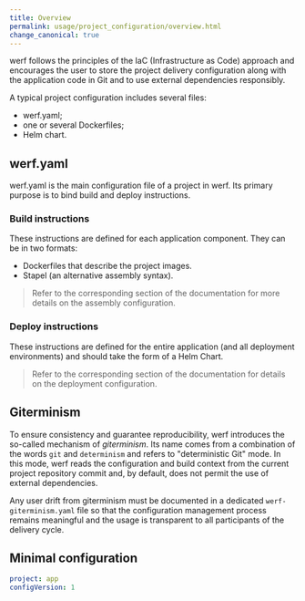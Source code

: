 ```yaml
---
title: Overview
permalink: usage/project_configuration/overview.html
change_canonical: true
---
```


werf follows the principles of the IaC (Infrastructure as Code) approach and encourages the user to store the project delivery configuration along with the application code in Git and to use external dependencies responsibly.

A typical project configuration includes several files:

- werf.yaml;
- one or several Dockerfiles;
- Helm chart.

## werf.yaml

werf.yaml is the main configuration file of a project in werf. Its primary purpose is to bind build and deploy instructions.

### Build instructions

These instructions are defined for each application component. They can be in two formats:
- Dockerfiles that describe the project images.
- Stapel (an alternative assembly syntax).

> Refer to the corresponding section of the documentation for more details on the assembly configuration.

### Deploy instructions

These instructions are defined for the entire application (and all deployment environments) and should take the form of a Helm Chart.

> Refer to the corresponding section of the documentation for details on the deployment configuration.

## Giterminism

To ensure consistency and guarantee reproducibility, werf introduces the so-called mechanism of _giterminism_. Its name comes from a combination of the words `git` and `determinism` and refers to "deterministic Git" mode. In this mode, werf reads the configuration and build context from the current project repository commit and, by default, does not permit the use of external dependencies.



Any user drift from giterminism must be documented in a dedicated `werf-giterminism.yaml` file so that the configuration management process remains meaningful and the usage is transparent to all participants of the delivery cycle.

## Minimal configuration

```yaml
project: app
configVersion: 1
```